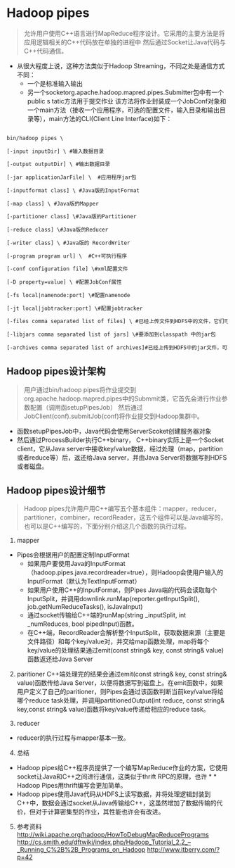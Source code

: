 # Hadoop pipes
> 允许用户使用C++语言进行MapReduce程序设计。它采用的主要方法是将应用逻辑相关的C++代码放在单独的进程中
然后通过Socket让Java代码与C++代码通信。
    
* 从很大程度上说，这种方法类似于Hadoop Streaming，不同之处是通信方式不同：
  * 一个是标准输入输出
  * 另一个socketorg.apache.hadoop.mapred.pipes.Submitter包中有一个public s tatic方法用于提交作业
该方法将作业封装成一个JobConf对象和一个main方法（接收一个应用程序，可选的配置文件，输入目录和输出目录等），main方法的CLI(Client Line Interface)如下：
```xml

bin/hadoop pipes \
 
[-input inputDir] \ #输入数据目录
 
[-output outputDir] \ #输出数据目录
 
[-jar applicationJarFile] \  #应用程序jar包
 
[-inputformat class] \ #Java版的InputFormat
 
[-map class] \ #Java版的Mapper
 
[-partitioner class] \#Java版的Partitioner
 
[-reduce class] \#Java版的Reducer
 
[-writer class] \ #Java版的 RecordWriter
 
[-program program url] \  #C++可执行程序
 
[-conf configuration file] \#xml配置文件
 
[-D property=value] \ #配置JobConf属性
 
[-fs local|namenode:port] \#配置namenode
 
[-jt local|jobtracker:port] \#配置jobtracker
 
[-files comma separated list of files] \ #已经上传文件到HDFS中的文件，它们可以像在本地一样打开
 
[-libjars comma separated list of jars] \#要添加到classpath 中的jar包
 
[-archives comma separated list of archives]#已经上传到HDFS中的jar文件，可以 在程序中直接使用
```

## Hadoop pipes设计架构
> 用户通过bin/hadoop pipes将作业提交到org.apache.hadoop.mapred.pipes中的Submmit类，它首先会进行作业参数配置（调用函setupPipesJob）
然后通过JobClient(conf).submitJob(conf)将作业提交到Hadoop集群中。

* 函数setupPipesJob中，Java代码会使用ServerScoket创建服务器对象
* 然后通过ProcessBuilder执行C++binary， C++binary实际上是一个Socket client，它从Java server中接收key/value数据，经过处理（map，partition或者reduce等）后，返还给Java server，并由Java Server将数据写到HDFS或者磁盘。


## Hadoop pipes设计细节
> Hadoop pipes允许用户用C++编写五个基本组件：mapper，reducer，partitioner，combiner，recordReader，这五个组件可以是Java编写的，也可以是C++编写的，下面分别介绍这几个函数的执行过程。

1.	mapper
  * Pipes会根据用户的配置定制InputFormat
    * 如果用户要使用Java的InputFormat（hadoop.pipes.java.recordreader=true），则Hadoop会使用户输入的InputFormat（默认为TextInputFormat）
    * 如果用户使用C++的InputFormat，则Pipes Java端的代码会读取每个InputSplit，并调用downlink.runMap(reporter.getInputSplit(), job.getNumReduceTasks(), isJavaInput)
    * 通过socket传输给C++端的runMap(string _inputSplit, int _numReduces, bool pipedInput)函数。
    * 在C++端，RecordReader会解析整个InputSplit，获取数据来源（主要是文件路径）和每个key/value对，并交给map函数处理，map将每个key/value的处理结果通过emit(const string& key, const string& value)函数返还给Java Server
    
2.	paritioner
C++端处理完的结果会通过emit(const string& key, const string& value)函数传给Java Server，以便将数据写到磁盘上。在emit函数中，如果用户定义了自己的paritioner，则Pipes会通过该函数判断当前key/value将给哪个reduce task处理，并调用partitionedOutput(int reduce, const string& key,const string& value)函数将key/value传递给相应的reduce task。

3.	reducer
  * reducer的执行过程与mapper基本一致。

4.	总结
  * Hadoop pipes给C++程序员提供了一个编写MapReduce作业的方案，它使用socket让Java和C++之间进行通信，这类似于thrift RPC的原理，也许    *   * Hadoop Pipes用thrift编写会更加简单。
  * Hadoop pipes使用Java代码从HDFS上读写数据，并将处理逻辑封装到C++中，数据会通过socket从Java传输给C++，这虽然增加了数据传输的代价，但对于计算密集型的作业，其性能也许会有改进。

5.	参考资料
http://wiki.apache.org/hadoop/HowToDebugMapReducePrograms
http://cs.smith.edu/dftwiki/index.php/Hadoop_Tutorial_2.2_–_Running_C%2B%2B_Programs_on_Hadoop
http://www.itberry.com/?p=42
